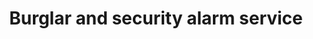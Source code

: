 ---
title: "Burglar and security alarm service"
alt: "Installing and maintaining alarm systems to protect your property from intruders"
description: "Installing and maintaining alarm systems to protect your property from intruders"
category: "network-engineer"
subcategory: "burglar-alarm"
image: "/tradespeople/network-engineer/burglar-alarm.png"
ogImage: "/tradespeople/network-engineer/burglar-alarm.png"
colour: "blue"
pathtxt: "Burglar alarm"
published: true
---